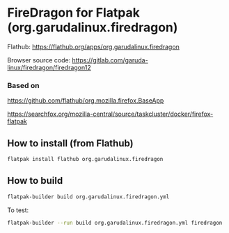 # FireDragon for Flatpak (org.garudalinux.firedragon)

Flathub: https://flathub.org/apps/org.garudalinux.firedragon

Browser source code: https://gitlab.com/garuda-linux/firedragon/firedragon12

### Based on

https://github.com/flathub/org.mozilla.firefox.BaseApp

https://searchfox.org/mozilla-central/source/taskcluster/docker/firefox-flatpak

## How to install (from Flathub)

``` sh
flatpak install flathub org.garudalinux.firedragon
```

## How to build

``` sh
flatpak-builder build org.garudalinux.firedragon.yml
```

To test:

``` sh
flatpak-builder --run build org.garudalinux.firedragon.yml firedragon
```

